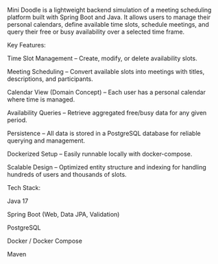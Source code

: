 Mini Doodle is a lightweight backend simulation of a meeting scheduling platform built with Spring Boot and Java.
It allows users to manage their personal calendars, define available time slots, schedule meetings, and query their free or busy availability over a selected time frame.

Key Features:

Time Slot Management – Create, modify, or delete availability slots.

Meeting Scheduling – Convert available slots into meetings with titles, descriptions, and participants.

Calendar View (Domain Concept) – Each user has a personal calendar where time is managed.

Availability Queries – Retrieve aggregated free/busy data for any given period.

Persistence – All data is stored in a PostgreSQL database for reliable querying and management.

Dockerized Setup – Easily runnable locally with docker-compose.

Scalable Design – Optimized entity structure and indexing for handling hundreds of users and thousands of slots.

Tech Stack:

Java 17

Spring Boot (Web, Data JPA, Validation)

PostgreSQL

Docker / Docker Compose

Maven
